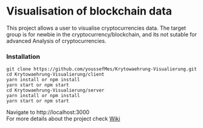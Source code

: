 # Visualisation of blockchain data
This project allows a user to visualise cryptocurrencies data. The target group is for newbie in the cryptocurrency/blockchain, and its not sutable for advanced Analysis of cryptocurrencies.

### Installation
```
git clone https://github.com/youssefMes/Krytowaehrung-Visualierung.git
cd Krytowaehrung-Visualierung/client
yarn install or npm install
yarn start or npm start 
cd Krytowaehrung-Visualierung/server
yarn install or npm install
yarn start or npm start 
```
Navigate to http://localhost:3000 <br>
For more details about the project check [Wiki](https://github.com/youssefMes/Krytowaehrung-Visualierung/wiki)
